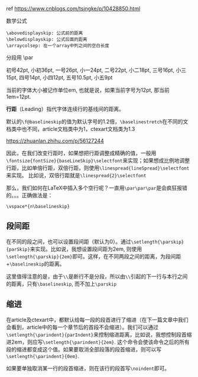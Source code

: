 ref https://www.cnblogs.com/tsingke/p/10428850.html



数学公式

```
\abovedisplayskip: 公式前的距离
\belowdisplayskip: 公式后面的距离
\arraycolsep: 在一个array中列之间的空白长度
```



分段用 \par





初号42pt, 小初36pt, 一号26pt, 小一24pt, 二号22pt, 小二18pt, 三号16pt, 小三15pt, 四号14pt, 小四12pt, 五号10.5pt, 小五9pt



当前的字体大小被记作单位em, 也就是说，如果当前字号为12pt, 那当前1em=12pt.





**行距**（Leading）指代字体连续行的基线间的距离。



默认的`\f@baselineskip`的值为默认字号的1.2倍，`\baselinestretch`在不同的文档类中也不同，article文档类中为1，ctexart文档类为1.3

https://zhuanlan.zhihu.com/p/56127244





因此，在我们改变行距时，如果想把行距调整成精确的值，一般用 `\fontsize{fontSize}{baseLineSkip}\selectfont`来实现；如果想成比例地调整行距，比如单倍行距，双倍行距，则使用`\linespread{lineSpread}\selectfont`来实现。 比如说，双倍行距就是`\linespread{2}\selectfont`



那么，我们如何在LaTeX中插入多个空行呢？一直用`\par\par\par`是会疯狂报错的。。。正确做法是：

```text
\vspace*{n\baselineskip} 
```





## 段间距

在不同的段之间，也可以设置段间距（默认为0）。通过`\setlength{\parskip}{parSkip}`来实现。比如说，我想设置段间距为2em, 则使用`\setlength{\parskip}{2em}`即可。这样，在不同两段之间的距离，为段间距+`\baselineskip`的距离。

这里值得注意的是，由于`\\`是断行不是分段，所以由`\\`引起的下一行与本行之间的距离，只有`\baselineskip`, 而不加上`\parskip`





## 缩进

在article及ctexart中，都默认给每一段的段首进行了缩进（在下一篇文章中我们会看到，article中的每一个章节后的首段不会缩进）。我们可以通过`\setlength{\parindent}{parIndent}`来控制缩进距离，比如说，我想控制段首缩进2em，则应写`\setlength{\parindent}{2em}`. 这个命令会使该命令之后的所有段的缩进都变成这个值。如果要取消全部段落的段首缩进，则可以写`\setlength{\parindent}{0em}`.

如果要单独取消某一行的段首缩进，则在该行的段首写`\noindent`即可。
